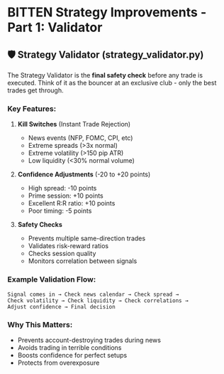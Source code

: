 # BITTEN Strategy Improvements - Part 1: Validator

## 🛡️ Strategy Validator (strategy_validator.py)

The Strategy Validator is the **final safety check** before any trade is executed. Think of it as the bouncer at an exclusive club - only the best trades get through.

### Key Features:

1. **Kill Switches** (Instant Trade Rejection)
   - News events (NFP, FOMC, CPI, etc)
   - Extreme spreads (>3x normal)
   - Extreme volatility (>150 pip ATR)
   - Low liquidity (<30% normal volume)

2. **Confidence Adjustments** (-20 to +20 points)
   - High spread: -10 points
   - Prime session: +10 points
   - Excellent R:R ratio: +10 points
   - Poor timing: -5 points

3. **Safety Checks**
   - Prevents multiple same-direction trades
   - Validates risk-reward ratios
   - Checks session quality
   - Monitors correlation between signals

### Example Validation Flow:
```
Signal comes in → Check news calendar → Check spread → 
Check volatility → Check liquidity → Check correlations →
Adjust confidence → Final decision
```

### Why This Matters:
- Prevents account-destroying trades during news
- Avoids trading in terrible conditions
- Boosts confidence for perfect setups
- Protects from overexposure